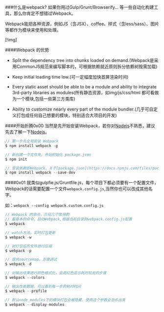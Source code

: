 ###什么是webpack?
如果你用过Gulp/Grunt/Browserify... 等一些自动化构建工具，那么你肯定不想错过Webpack。

Webpack能把各种资源，例如JS（含JSX）、coffee、样式（含less/sass）、图片等都作为模块来使用和处理。

[!img]

####Webpack 的优势

- Split the dependency tree into chunks loaded on demand.(Webpack是采用CommonJS规范来编写脚本的，可根据依赖就近原则拆分依赖树按需加载)

- Keep initial loading time low.(可一定幅度加快首屏渲染时间)

- Every static asset should be able to be a module and ability to integrate 3rd-party libraries as modules(所有静态资源，如img/js/css/html 都可看做为一个模块,包括一些第三方类库)

- Ability to customize nearly every part of the module bundler.(几乎可自定义打包成任何自己想要的模块，特别适合大项目的开发)


####开始折腾0x00
当然是先开始安装Webpack，若你对[Nodejs](https://nodejs.org/dist/latest-v4.x/docs/api/)不熟悉，建议先去了解一下[Nodejs](https://nodejs.org/dist/latest-v4.x/docs/api/)。

```javascript
// 第一步先全局安装 Webpack
$ npm install webpack -g

// 新创建一个文件夹，开始初始化 package.json
$ npm init

// 安装依赖即Webpack，关于[package.json](https://docs.npmjs.com/files/package.json) 参数可自行了解
$ npm install webpack --save-dev
```



####0x01
就类似gulpfie.js/Gruntfile.js，每个项目下都必须要有一个配置文件，Webpack的话需要配置一个文件<code>webpack.config.js</code>,当然你也可以改成其他名字。

如：<code>webpack --config webpack.custom.config.js</code>

```javascript
// Webpack 的命令，介绍几个常用的
// 最基本的命令，启动Webpack,根据当前目录的webpack.config.js配置
$ webpack   

// watch方法，实时打包更新
$ webpack -w

// 对打包后的文件进行压缩
$ webpack -p

// 提供sourcemap，方便调试
$ webpack -d

// 对输出结果进行颜色格式化，会用红色显示耗时较长的步骤
$ webpack --colors

// 输出性能数据，可以看到每一步的耗时时间
$ webpack --profile

// 默认node_modules下的模块打包会被隐藏，使用这个参数会显示出来
$ webpack --display-modules
```
